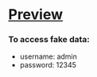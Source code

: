 # [Preview](https://kamenivskyi.github.io/test-task-news-api/)

### To access fake data:

- username: admin
- password: 12345
